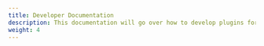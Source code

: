```yaml
---
title: Developer Documentation
description: This documentation will go over how to develop plugins for Notation, how to securely deploy notation, and best practices for implementing Notary project specifications.
weight: 4
---
```

